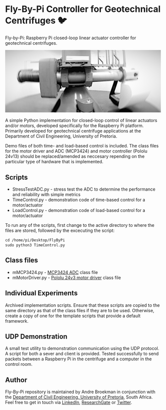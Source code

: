 # Fly-By-Pi Controller for Geotechnical Centrifuges :bird:
Fly-by-Pi: Raspberry Pi closed-loop linear actuator controller for geotechnical centrifuges.

![Image of a geotechnical centrifuge](https://github.com/andrebroekman/FlyByPi/blob/master/centrifuge.png)

A simple Python implementation for closed-loop control of linear actuators and/or motors, developed specifically for the Raspberry Pi platform. Primarily developed for geotechnical centrifuge applications at the Department of Civil Engineering, University of Pretoria.

Demo files of both time- and load-based control is included. The class files for the motor driver and ADC (MCP3424) and motor controller (Pololu 24v13) should be replaced/amended as neccesary repending on the particular type of hardware that is implemented.

## Scripts
- StressTestADC.py - stress test the ADC to determine the performance and reliability with simple metrics
- TimeControl.py - demonstration code of time-based control for a motor/actuator
- LoadControl.py - demonstration code of load-based control for a motor/actuator

To run any of the scripts, first change to the active directory to where the files are stored, followed by the excecuting the script:
```
cd /home/pi/Desktop/FlyByPi
sudo python3 TimeControl.py
```

## Class files
* mMCP3424.py - [MCP3424 ADC](https://www.dfrobot.com/product-1182.html) class file
* mMotorDriver.py - [Pololu 24v3 motor driver](https://www.pololu.com/product/2992) class file

## Individual Experiments
Archived implementation scripts. Ensure that these scripts are copied to the same directory as that of the class files if they are to be used.  Otherwise, create a copy of one for the template scripts that provide a default framework.

## UDP Demonstration
A small test utility to demonstration communication using the UDP protocol. A script for both a sever and client is provided. Tested successfully to send packets between a Raspberry Pi in the centrifuge and a computer in the control room.

## Author
Fly-By-Pi repository is maintained by Andre Broekman in conjunction with the [Department of Civil Engineering, University of Pretoria](https://www.up.ac.za/civil-engineering), South Africa. Feel free to get in touch via [LinkedIn](https://www.linkedin.com/in/broekmanandre/), [ResearchGate](https://www.researchgate.net/profile/Andre_Broekman) or [Twitter](https://twitter.com/BroekmanAndre).
